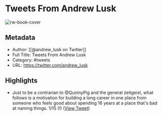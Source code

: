 # Tweets From Andrew Lusk

![rw-book-cover](https://pbs.twimg.com/profile_images/1425176529823158274/wir7Z15x.jpg)

## Metadata
- Author: [[@andrew_lusk on Twitter]]
- Full Title: Tweets From Andrew Lusk
- Category: #tweets
- URL: https://twitter.com/andrew_lusk

## Highlights
- Just to be a contrarian to @QuinnyPig and the general zeitgeist, what follows is a motivation for building a long career in one place from someone who feels good about spending 16 years at a place that's bad at naming things. 1/15 (!) ([View Tweet](https://twitter.com/andrew_lusk/status/1436144045785432080))
